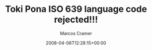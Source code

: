 ---
title: 'Toki Pona ISO 639 language code rejected!!!'
posts: 1
hash: 'bQe0sAlm'
author: 'Marcos Cramer'
date: 2008-04-06T12:28:15+00:00
sources:
  - https://tokipona.yahoogroups.narkive.com/bQe0sAlm
---